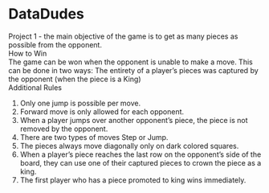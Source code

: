 # DataDudes
Project 1 - the main objective of the game is to get as many pieces as possible from the opponent.\
How to Win\
The game can be won when the opponent is unable to make a move. This can be done in two ways: 
The entirety of a player’s pieces was captured by the opponent (when the piece is a King)\
Additional Rules
1. Only one jump is possible per move.
2. Forward move is only allowed for each opponent.
3. When a player jumps over another opponent’s piece, the piece is not removed by the 
opponent.
4. There are two types of moves Step or Jump.
5. The pieces always move diagonally only on dark colored squares.
6. When a player’s piece reaches the last row on the opponent’s side of the board, they can use 
one of their captured pieces to crown the piece as a king.
7. The first player who has a piece promoted to king wins immediately.